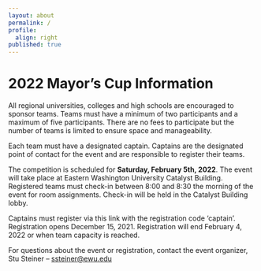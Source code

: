 ```yaml
---
layout: about
permalink: /
profile:
  align: right
published: true
---
```

# 2022 Mayor’s Cup Information

All regional universities, colleges and high schools are encouraged to sponsor teams. Teams must have a minimum of two participants and a maximum of five participants. There are no fees to participate but the number of teams is limited to ensure space and manageability.

Each team must have a designated captain. Captains are the designated point of contact for the event and are responsible to register their teams.

The competition is scheduled for **Saturday, February 5th, 2022**. The event will take place at Eastern Washington University Catalyst Building. Registered teams must check-in between 8:00 and 8:30 the morning of the event for room assignments. Check-in will be held in the Catalyst Building lobby.

Captains must register via this link with the registration code ‘captain’. Registration opens December 15, 2021. Registration will end February 4, 2022 or when team capacity is reached.

For questions about the event or registration, contact the event organizer, Stu Steiner – ssteiner@ewu.edu
